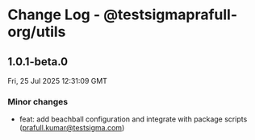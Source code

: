 # Change Log - @testsigmaprafull-org/utils

<!-- This log was last generated on Fri, 25 Jul 2025 12:31:09 GMT and should not be manually modified. -->

<!-- Start content -->

## 1.0.1-beta.0

Fri, 25 Jul 2025 12:31:09 GMT

### Minor changes

- feat: add beachball configuration and integrate with package scripts (prafull.kumar@testsigma.com)
